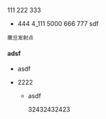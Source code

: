 111
222
333
  * 444
  4_111
  5000
666
777
sdf

``` shell
撒旦发射点
```

#### adsf

- asdf

- 2222

  - asdf

    32432432423

    
